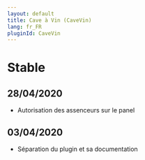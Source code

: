 ```yaml
---
layout: default
title: Cave à Vin (CaveVin)
lang: fr_FR
pluginId: CaveVin
---
```

# Stable
## 28/04/2020
* Autorisation des assenceurs sur le panel
## 03/04/2020
* Séparation du plugin et sa documentation
